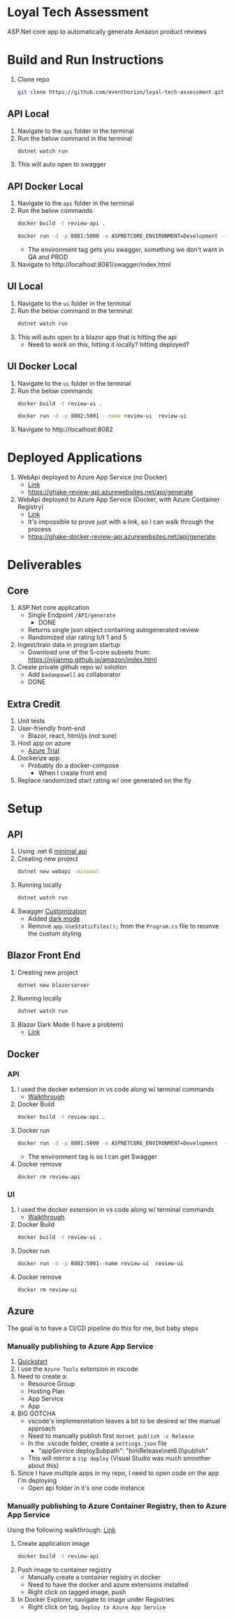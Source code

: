 # Loyal Tech Assessment

ASP.Net core app to automatically generate Amazon product reviews

# Build and Run Instructions

1. Clone repo
   ```bash
   git clone https://github.com/eventhorizn/loyal-tech-assessment.git
   ```

## API Local

1. Navigate to the `api` folder in the terminal
1. Run the below command in the terminal
   ```bash
   dotnet watch run
   ```
1. This will auto open to swagger

## API Docker Local

1. Navigate to the `api` folder in the terminal
1. Run the below commands
   ```bash
   docker build -t review-api .
   ```
   ```bash
   docker run -d -p 8081:5000 -e ASPNETCORE_ENVIRONMENT=Development --name review-api  review-api
   ```
   - The environment tag gets you swagger, something we don't want in QA and PROD
1. Navigate to http://localhost:8081/swagger/index.html

## UI Local

1. Navigate to the `ui` folder in the terminal
1. Run the below command in the terminal
   ```bash
   dotnet watch run
   ```
1. This will auto open to a blazor app that is hitting the api
   - Need to work on this, hitting it locally? hitting deployed?

## UI Docker Local

1. Navigate to the `ui` folder in the terminal
1. Run the below commands
   ```bash
   docker build -t review-ui .
   ```
   ```bash
   docker run -d -p 8082:5001 --name review-ui  review-ui
   ```
1. Navigate to http://localhost:8082

# Deployed Applications

1. WebApi deployed to Azure App Service (no Docker)
   - [Link](https://ghake-review-api.azurewebsites.net/swagger/index.html)
   - https://ghake-review-api.azurewebsites.net/api/generate
1. WebApi deployed to Azure App Service (Docker, with Azure Container Registry)
   - [Link](https://ghake-docker-review-api.azurewebsites.net/swagger/index.html)
   - It's impossible to prove just with a link, so I can walk through the process
   - https://ghake-docker-review-api.azurewebsites.net/api/generate

# Deliverables

## Core

1. ASP.Net core application
   - Single Endpoint `/API/generate`
     - DONE
   - Returns single json object containing autogenerated review
   - Randomized star rating b/t 1 and 5
1. Ingest/train data in program startup
   - Download one of the 5-core subsets from: https://nijianmo.github.io/amazon/index.html
1. Create private github repo w/ solution
   - Add `badampowell` as collaborator
   - DONE

## Extra Credit

1. Unit tests
1. User-friendly front-end
   - Blazor, react, html/js (not sure)
1. Host app on azure
   - [Azure Trial](https://azure.microsoft.com/en-us/free/)
1. Dockerize app
   - Probably do a docker-compose
     - When I create front end
1. Replace randomized start rating w/ one generated on the fly

# Setup

## API

1. Using .net 6 [minimal api](https://docs.microsoft.com/en-us/aspnet/core/fundamentals/minimal-apis?view=aspnetcore-6.0)
1. Creating new project
   ```bash
   dotnet new webapi -minimal
   ```
1. Running locally
   ```bash
   dotnet watch run
   ```
1. Swagger [Customization](https://docs.microsoft.com/en-us/aspnet/core/tutorials/getting-started-with-swashbuckle?view=aspnetcore-6.0&tabs=visual-studio#customize-and-extend)
   - Added [dark mode](https://dev.to/amoenus/turn-swagger-theme-to-the-dark-mode-4l5f)
   - Remove `app.UseStaticFiles();` from the `Program.cs` file to reomve the custom styling

## Blazor Front End

1. Creating new project
   ```bash
   dotnet new blazorserver
   ```
1. Running locally
   ```bash
   dotnet watch run
   ```
1. Blazor Dark Mode (I have a problem)
   - [Link](https://bootswatch.com/darkly/)

## Docker

### API

1. I used the docker extension in vs code along w/ terminal commands
   - [Walkthrough](https://code.visualstudio.com/docs/containers/quickstart-aspnet-core)
1. Docker Build
   ```bash
   docker build -t review-api .
   ```
1. Docker run
   ```bash
   docker run -d -p 8081:5000 -e ASPNETCORE_ENVIRONMENT=Development  --name review-api  review-api
   ```
   - The environment tag is so I can get Swagger
1. Docker remove
   ```
   docker rm review-api
   ```

### UI

1. I used the docker extension in vs code along w/ terminal commands
   - [Walkthrough](https://code.visualstudio.com/docs/containers/quickstart-aspnet-core)
1. Docker Build
   ```bash
   docker build -t review-ui .
   ```
1. Docker run
   ```bash
   docker run -d -p 8082:5001--name review-ui  review-ui
   ```
1. Docker remove
   ```
   docker rm review-ui
   ```

## Azure

The goal is to have a CI/CD pipeline do this for me, but baby steps

### Manually publishing to Azure App Service

1. [Quickstart](https://docs.microsoft.com/en-us/azure/app-service/quickstart-dotnetcore?tabs=net60&pivots=development-environment-vs)
1. I use the `Azure Tools` extension in vscode
1. Need to create a:
   - Resource Group
   - Hosting Plan
   - App Service
   - App
1. BIG GOTCHA
   - vscode's implemenetation leaves a bit to be desired w/ the manual approach
   - Need to manually publish first `dotnet publish -c Release`
   - In the .vscode folder, create a `settings.json` file
     - "appService.deploySubpath": "bin\\Release\\net6.0\\publish"
   - This will mirror a `zip deploy` (Visual Studio was much smoother about this)
1. Since I have multiple apps in my repo, I need to open code on the app I'm deploying
   - Open api folder in it's one code instance

### Manually publishing to Azure Container Registry, then to Azure App Service

Using the following walkthrough: [Link](https://code.visualstudio.com/docs/containers/app-service)

1. Create application image
   ```bash
   docker build -t review-api
   ```
1. Push image to container registry
   - Manually create a container registry in docker
   - Need to have the docker and azure extensions installed
   - Right click on tagged image, push
1. In Docker Explorer, navigate to image under Registries
   - Right click on tag, `Deploy to Azure App Service`

